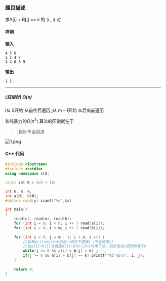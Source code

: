 ### 题目描述

求A[i] + B[j] == k 的 (i , j) 对

#### 样例
**输入**
```
4 5 6
1 2 4 7
3 4 6 8 9
```
**输出**
```
1 1
```


----------
##### (双指针)  $O(n)$

i从 0开始 从前往后遍历
j从 m - 1开始 从后向前遍历

和纯暴力的$O(n^2)$ 算法的区别就在于 
> j指针不会回退

![1.png](https://cdn.acwing.com/media/article/image/2019/06/02/3571_ddaf364484-1.png) 


#### C++ 代码
```cpp
#include <iostream>
#include <cstdio>
using namespace std;

const int N = 1e5 + 10;

int n, m, k;
int a[N], b[N];
#define read(x) scanf("%d",&x)

int main()
{
    read(n), read(m), read(k);
    for (int i = 0; i < n; i ++ ) read(a[i]);
    for (int i = 0; i < m; i ++ ) read(b[i]);
    
    for (int i = 0, j = m - 1; i < n; i ++) {
		//如果a[i]+b[i]<k则会一直往下递增i（不会递增j）
		//当a[i]+b[j]也就是a[i]+b[m-1]>k时停下来，然后递减j直到和等于k
        while(j >= 0 && a[i] + b[j] > k) j --;
        if(j >= 0 && a[i] + b[j] == k) printf("%d %d\n", i, j);
    }
    
    return 0;
}
```
